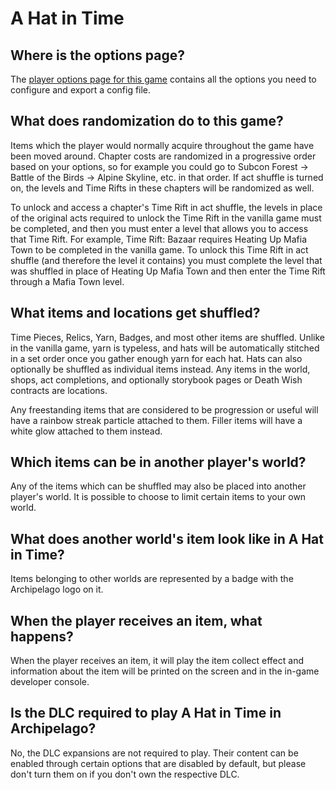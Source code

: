# A Hat in Time

## Where is the options page?

The [player options page for this game](../player-options) contains all the options you need to configure and export a
config file.

## What does randomization do to this game?

Items which the player would normally acquire throughout the game have been moved around. 
Chapter costs are randomized in a progressive order based on your options, 
so for example you could go to Subcon Forest -> Battle of the Birds -> Alpine Skyline, etc. in that order. 
If act shuffle is turned on, the levels and Time Rifts in these chapters will be randomized as well.
 
To unlock and access a chapter's Time Rift in act shuffle, 
the levels in place of the original acts required to unlock the Time Rift in the vanilla game must be completed, 
and then you must enter a level that allows you to access that Time Rift. 
For example, Time Rift: Bazaar requires Heating Up Mafia Town to be completed in the vanilla game. 
To unlock this Time Rift in act shuffle (and therefore the level it contains) 
you must complete the level that was shuffled in place of Heating Up Mafia Town 
and then enter the Time Rift through a Mafia Town level.

## What items and locations get shuffled?

Time Pieces, Relics, Yarn, Badges, and most other items are shuffled. 
Unlike in the vanilla game, yarn is typeless, and hats will be automatically stitched 
in a set order once you gather enough yarn for each hat. 
Hats can also optionally be shuffled as individual items instead. 
Any items in the world, shops, act completions, 
and optionally storybook pages or Death Wish contracts are locations.

Any freestanding items that are considered to be progression or useful 
will have a rainbow streak particle attached to them. 
Filler items will have a white glow attached to them instead.

## Which items can be in another player's world?

Any of the items which can be shuffled may also be placed into another player's world. It is possible to choose to limit
certain items to your own world.

## What does another world's item look like in A Hat in Time?

Items belonging to other worlds are represented by a badge with the Archipelago logo on it.

## When the player receives an item, what happens?

When the player receives an item, it will play the item collect effect and information about the item 
will be printed on the screen and in the in-game developer console.

## Is the DLC required to play A Hat in Time in Archipelago?

No, the DLC expansions are not required to play. Their content can be enabled through certain options 
that are disabled by default, but please don't turn them on if you don't own the respective DLC.
